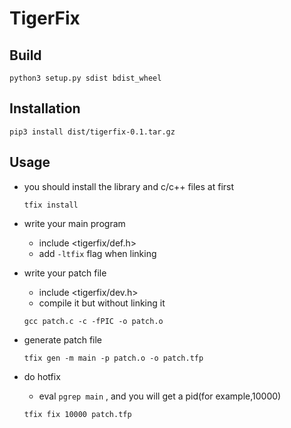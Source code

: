 # TigerFix

## Build

```shell
python3 setup.py sdist bdist_wheel 
```

## Installation

```shell
pip3 install dist/tigerfix-0.1.tar.gz
```

## Usage

* you should install the library and c/c++ files at first
    ```
    tfix install
    ```

* write your main program
    * include <tigerfix/def.h>
    * add `-ltfix` flag when linking

* write your patch file
    * include <tigerfix/dev.h>
    * compile it but without linking it
    ```
    gcc patch.c -c -fPIC -o patch.o
    ```
* generate patch file
    ```
    tfix gen -m main -p patch.o -o patch.tfp
    ```

* do hotfix
    * eval `pgrep main` , and you will get a pid(for example,10000)
    ```
    tfix fix 10000 patch.tfp
    ```
